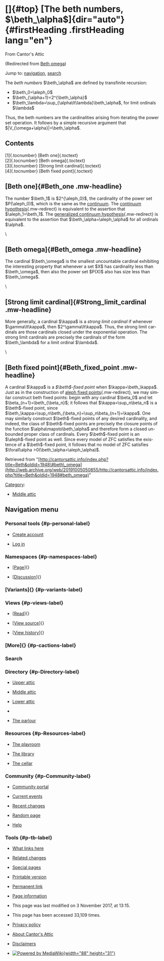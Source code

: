 <div id="mw-page-base" class="noprint">

</div>

<div id="mw-head-base" class="noprint">

</div>

<div id="content" class="mw-body" role="main">

[]{#top}
[The beth numbers, \$\\beth\_\\alpha\$]{dir="auto"} {#firstHeading .firstHeading lang="en"}
===================================================

<div id="bodyContent" class="mw-body-content">

<div id="siteSub">

From Cantor's Attic

</div>

<div id="contentSub">

(Redirected from [Beth
omega](/web/20191005050855/http://cantorsattic.info/index.php?title=Beth_omega&redirect=no "Beth omega"))

</div>

<div id="jump-to-nav" class="mw-jump">

Jump to: [navigation](#mw-navigation), [search](#p-search)

</div>

<div id="mw-content-text" class="mw-content-ltr" lang="en" dir="ltr">

The *beth numbers* \$\\beth\_\\alpha\$ are defined by transfinite
recursion:

-   \$\\beth\_0=\\aleph\_0\$
-   \$\\beth\_{\\alpha+1}=2\^{\\beth\_\\alpha}\$
-   \$\\beth\_\\lambda=\\sup\_{\\alpha\\lt\\lambda}\\beth\_\\alpha\$,
    for limit ordinals \$\\lambda\$

Thus, the beth numbers are the cardinalities arising from iterating the
power set operation. It follows by a simple recursive argument that
\$|V\_{\\omega+\\alpha}|=\\beth\_\\alpha\$.

<div id="toc" class="toc">

<div id="toctitle">

Contents
--------

</div>

-   [[1]{.tocnumber} [Beth one]{.toctext}](#Beth_one)
-   [[2]{.tocnumber} [Beth omega]{.toctext}](#Beth_omega)
-   [[3]{.tocnumber} [Strong limit
    cardinal]{.toctext}](#Strong_limit_cardinal)
-   [[4]{.tocnumber} [Beth fixed point]{.toctext}](#Beth_fixed_point)

</div>

[Beth one]{#Beth_one .mw-headline}
----------------------------------

The number \$\\beth\_1\$ is \$2\^{\\aleph\_0}\$, the cardinality of the
power set \$P(\\aleph\_0)\$, which is the same as the
[continuum](/web/20191005050855/http://cantorsattic.info/Continuum "Continuum").
The [continuum
hypothesis](/web/20191005050855/http://cantorsattic.info/Continuum_hypothesis "Continuum hypothesis"){.mw-redirect}
is equivalent to the assertion that \$\\aleph\_1=\\beth\_1\$. The
[generalized continuum
hypothesis](/web/20191005050855/http://cantorsattic.info/GCH "GCH"){.mw-redirect}
is equivalent to the assertion that \$\\beth\_\\alpha=\\aleph\_\\alpha\$
for all ordinals \$\\alpha\$.

\

[Beth omega]{#Beth_omega .mw-headline}
--------------------------------------

The cardinal \$\\beth\_\\omega\$ is the smallest uncountable cardinal
exhibiting the interesting property that whenever a set \$X\$ has
cardinality less than \$\\beth\_\\omega\$, then also the power set
\$P(X)\$ also has size less than \$\\beth\_\\omega\$.

\

[Strong limit cardinal]{#Strong_limit_cardinal .mw-headline}
------------------------------------------------------------

More generally, a cardinal \$\\kappa\$ is a *strong limit cardinal* if
whenever \$\\gamma\\lt\\kappa\$, then \$2\^\\gamma\\lt\\kappa\$. Thus,
the strong limit cardinals are those cardinals closed under the
exponential operation. The strong limit cardinals are precisely the
cardinals of the form \$\\beth\_\\lambda\$ for a limit ordinal
\$\\lambda\$.

\

[Beth fixed point]{#Beth_fixed_point .mw-headline}
--------------------------------------------------

A cardinal \$\\kappa\$ is a *\$\\beth\$-fixed point* when
\$\\kappa=\\beth\_\\kappa\$. Just as in the construction of [aleph fixed
points](/web/20191005050855/http://cantorsattic.info/Aleph_fixed_point "Aleph fixed point"){.mw-redirect},
we may similar construct beth fixed points: begin with any cardinal
\$\\beta\_0\$ and let \$\\beta\_{n+1}=\\beth\_{\\beta\_n}\$; it follows
that \$\\kappa=\\sup\_n\\beta\_n\$ is a \$\\beth\$-fixed point, since
\$\\beth\_\\kappa=\\sup\_n\\beth\_{\\beta\_n}=\\sup\_n\\beta\_{n+1}=\\kappa\$.
One may similarly construct \$\\beth\$-fixed points of any desired
cardinality, and indeed, the class of \$\\beth\$-fixed points are
precisely the closure points of the function
\$\\alpha\\mapsto\\beth\_\\alpha\$ and therefore form a closed unbounded
proper class of cardinals. Every \$\\beth\$-fixed point is an
\$\\aleph\$-fixed point as well. Since every model of ZFC satisfies the
existence of a \$\\beth\$-fixed point, it follows that no model of ZFC
satisfies \$\\forall\\alpha
&gt;0(\\beth\_\\alpha&gt;\\aleph\_\\alpha)\$.

</div>

<div class="printfooter">

Retrieved from
"[http://cantorsattic.info/index.php?title=Beth&oldid=1948\#beth\_omega](http://web.archive.org/web/20191005050855/http://cantorsattic.info/index.php?title=Beth&oldid=1948#beth_omega)"

</div>

<div id="catlinks" class="catlinks">

<div id="mw-normal-catlinks" class="mw-normal-catlinks">

[Category](/web/20191005050855/http://cantorsattic.info/Special:Categories "Special:Categories"):
-   [Middle
    attic](/web/20191005050855/http://cantorsattic.info/Category:Middle_attic "Category:Middle attic")

</div>

</div>

<div class="visualClear">

</div>

</div>

</div>

<div id="mw-navigation">

Navigation menu
---------------

<div id="mw-head">

<div id="p-personal" role="navigation"
aria-labelledby="p-personal-label">

### Personal tools {#p-personal-label}

-   <div id="pt-createaccount">

    </div>

    [Create
    account](/web/20191005050855/http://cantorsattic.info/index.php?title=Special:UserLogin&returnto=Beth&type=signup)
-   <div id="pt-login">

    </div>

    [Log
    in](/web/20191005050855/http://cantorsattic.info/index.php?title=Special:UserLogin&returnto=Beth "You are encouraged to log in; however, it is not mandatory [o]")

</div>

<div id="left-navigation">

<div id="p-namespaces" class="vectorTabs" role="navigation"
aria-labelledby="p-namespaces-label">

### Namespaces {#p-namespaces-label}

-   <div id="ca-nstab-main">

    </div>

    [[Page](/web/20191005050855/http://cantorsattic.info/Beth "View the content page [c]")]{}
-   <div id="ca-talk">

    </div>

    [[Discussion](/web/20191005050855/http://cantorsattic.info/index.php?title=Talk:Beth&action=edit&redlink=1 "Discussion about the content page [t]")]{}

</div>

<div id="p-variants" class="vectorMenu emptyPortlet" role="navigation"
aria-labelledby="p-variants-label">

### [Variants]{}[](#) {#p-variants-label}

<div class="menu">

</div>

</div>

</div>

<div id="right-navigation">

<div id="p-views" class="vectorTabs" role="navigation"
aria-labelledby="p-views-label">

### Views {#p-views-label}

-   <div id="ca-view">

    </div>

    [[Read](/web/20191005050855/http://cantorsattic.info/Beth)]{}
-   <div id="ca-viewsource">

    </div>

    [[View
    source](/web/20191005050855/http://cantorsattic.info/index.php?title=Beth&action=edit "This page is protected.
    You can view its source [e]")]{}
-   <div id="ca-history">

    </div>

    [[View
    history](/web/20191005050855/http://cantorsattic.info/index.php?title=Beth&action=history "Past revisions of this page [h]")]{}

</div>

<div id="p-cactions" class="vectorMenu emptyPortlet" role="navigation"
aria-labelledby="p-cactions-label">

### [More]{}[](#) {#p-cactions-label}

<div class="menu">

</div>

</div>

<div id="p-search" role="search">

### Search

<div id="simpleSearch">

</div>

</div>

</div>

</div>

<div id="mw-panel">

<div id="p-logo" role="banner">

[](/web/20191005050855/http://cantorsattic.info/Cantor%27s_Attic "Visit the main page")

</div>

<div id="p-Directory" class="portal" role="navigation"
aria-labelledby="p-Directory-label">

### Directory {#p-Directory-label}

<div class="body">

-   <div id="n-Upper-attic">

    </div>

    [Upper
    attic](/web/20191005050855/http://cantorsattic.info/Upper_attic)
-   <div id="n-Middle-attic">

    </div>

    [Middle
    attic](/web/20191005050855/http://cantorsattic.info/Middle_attic)
-   <div id="n-Lower-attic">

    </div>

    [Lower
    attic](/web/20191005050855/http://cantorsattic.info/Lower_attic)
-   <div id="n-">

    </div>

    [](INVALID-TITLE)
-   <div id="n-The-parlour">

    </div>

    [The parlour](/web/20191005050855/http://cantorsattic.info/Parlour)

</div>

</div>

<div id="p-Resources" class="portal" role="navigation"
aria-labelledby="p-Resources-label">

### Resources {#p-Resources-label}

<div class="body">

-   <div id="n-The-playroom">

    </div>

    [The
    playroom](/web/20191005050855/http://cantorsattic.info/Playroom)
-   <div id="n-The-library">

    </div>

    [The library](/web/20191005050855/http://cantorsattic.info/Library)
-   <div id="n-The-cellar">

    </div>

    [The cellar](/web/20191005050855/http://cantorsattic.info/Cellar)

</div>

</div>

<div id="p-Community" class="portal" role="navigation"
aria-labelledby="p-Community-label">

### Community {#p-Community-label}

<div class="body">

-   <div id="n-portal">

    </div>

    [Community
    portal](/web/20191005050855/http://cantorsattic.info/Cantor%27s_Attic:Community_portal "About the project, what you can do, where to find things")
-   <div id="n-currentevents">

    </div>

    [Current
    events](/web/20191005050855/http://cantorsattic.info/Cantor%27s_Attic:Current_events "Find background information on current events")
-   <div id="n-recentchanges">

    </div>

    [Recent
    changes](/web/20191005050855/http://cantorsattic.info/Special:RecentChanges "A list of recent changes in the wiki [r]")
-   <div id="n-randompage">

    </div>

    [Random
    page](/web/20191005050855/http://cantorsattic.info/Special:Random "Load a random page [x]")
-   <div id="n-help">

    </div>

    [Help](http://web.archive.org/web/20191005050855/https://www.mediawiki.org/wiki/Special:MyLanguage/Help:Contents "The place to find out")

</div>

</div>

<div id="p-tb" class="portal" role="navigation"
aria-labelledby="p-tb-label">

### Tools {#p-tb-label}

<div class="body">

-   <div id="t-whatlinkshere">

    </div>

    [What links
    here](/web/20191005050855/http://cantorsattic.info/Special:WhatLinksHere/Beth "A list of all wiki pages that link here [j]")
-   <div id="t-recentchangeslinked">

    </div>

    [Related
    changes](/web/20191005050855/http://cantorsattic.info/Special:RecentChangesLinked/Beth "Recent changes in pages linked from this page [k]")
-   <div id="t-specialpages">

    </div>

    [Special
    pages](/web/20191005050855/http://cantorsattic.info/Special:SpecialPages "A list of all special pages [q]")
-   <div id="t-print">

    </div>

    [Printable
    version](/web/20191005050855/http://cantorsattic.info/index.php?title=Beth&printable=yes "Printable version of this page [p]")
-   <div id="t-permalink">

    </div>

    [Permanent
    link](/web/20191005050855/http://cantorsattic.info/index.php?title=Beth&oldid=1948 "Permanent link to this revision of the page")
-   <div id="t-info">

    </div>

    [Page
    information](/web/20191005050855/http://cantorsattic.info/index.php?title=Beth&action=info)

</div>

</div>

</div>

</div>

<div id="footer" role="contentinfo">

-   <div id="footer-info-lastmod">

    </div>

    This page was last modified on 3 November 2017, at 13:15.
-   <div id="footer-info-viewcount">

    </div>

    This page has been accessed 33,109 times.

<!-- -->

-   <div id="footer-places-privacy">

    </div>

    [Privacy
    policy](/web/20191005050855/http://cantorsattic.info/Cantor%27s_Attic:Privacy_policy "Cantor's Attic:Privacy policy")
-   <div id="footer-places-about">

    </div>

    [About Cantor's
    Attic](/web/20191005050855/http://cantorsattic.info/Cantor%27s_Attic:About "Cantor's Attic:About")
-   <div id="footer-places-disclaimer">

    </div>

    [Disclaimers](/web/20191005050855/http://cantorsattic.info/Cantor%27s_Attic:General_disclaimer "Cantor's Attic:General disclaimer")

<!-- -->

-   <div id="footer-poweredbyico">

    </div>

    [![Powered by
    MediaWiki](/web/20191005050855im_/http://cantorsattic.info/resources/assets/poweredby_mediawiki_88x31.png){width="88"
    height="31"}](//web.archive.org/web/20191005050855/http://www.mediawiki.org/)

<div style="clear:both">

</div>

</div>
